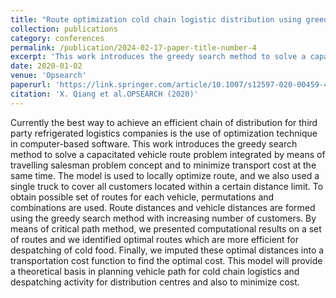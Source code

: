 ```yaml
---
title: "Route optimization cold chain logistic distribution using greedy search method"
collection: publications
category: conferences
permalink: /publication/2024-02-17-paper-title-number-4
excerpt: 'This work introduces the greedy search method to solve a capacitated vehicle route problem integrated by means of travelling salesman problem concept and to minimize transport cost at the same time'
date: 2020-01-02
venue: 'Opsearch'
paperurl: 'https://link.springer.com/article/10.1007/s12597-020-00459-4'
citation: 'X. Qiang et al.OPSEARCH (2020)'
---
```



Currently the best way to achieve an efficient chain of distribution for third party refrigerated logistics companies is the use of optimization technique in computer-based software. This work introduces the greedy search method to solve a capacitated vehicle route problem integrated by means of travelling salesman problem concept and to minimize transport cost at the same time. The model is used to locally optimize route, and we also used a single truck to cover all customers located within a certain distance limit. To obtain possible set of routes for each vehicle, permutations and combinations are used. Route distances and vehicle distances are formed using the greedy search method with increasing number of customers. By means of critical path method, we presented computational results on a set of routes and we identified optimal routes which are more efficient for despatching of cold food. Finally, we imputed these optimal distances into a transportation cost function to find the optimal cost. This model will provide a theoretical basis in planning vehicle path for cold chain logistics and despatching activity for distribution centres and also to minimize cost.
